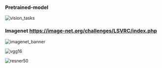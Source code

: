 ### Pretrained-model


![vision_tasks](https://user-images.githubusercontent.com/54794815/141405038-230dec5f-9b50-4c20-8ed1-3ea9d528b192.png)



### Imagenet   https://image-net.org/challenges/LSVRC/index.php

![imagenet_banner](https://user-images.githubusercontent.com/54794815/141404931-acc39f77-9fd0-4354-bb49-f839b82176a2.jpeg)




![vgg16](https://user-images.githubusercontent.com/54794815/141404730-f5d05c51-2e7c-40d1-b8fd-8f6b2131de19.png)


![resner50](https://user-images.githubusercontent.com/54794815/141404735-20f11543-9e51-4354-8bc3-f1500e0ccfcb.png)

